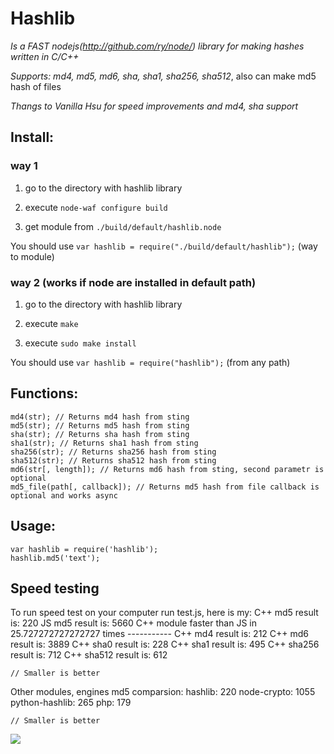 # Hashlib
*Is a FAST nodejs(http://github.com/ry/node/) library for making hashes written in C/C++*

*Supports: md4, md5, md6, sha, sha1, sha256, sha512*, also can make md5 hash of files

*Thangs to Vanilla Hsu for speed improvements and md4, sha support*

## Install:
### way 1
1) go to the directory with hashlib library

2) execute `node-waf configure build`

3) get module from `./build/default/hashlib.node`

You should use `var hashlib = require("./build/default/hashlib");` (way to module)

### way 2 (works if node are installed in default path)
1) go to the directory with hashlib library

2) execute `make`

3) execute `sudo make install`

You should use `var hashlib = require("hashlib");` (from any path)

## Functions:
	md4(str); // Returns md4 hash from sting
	md5(str); // Returns md5 hash from sting
	sha(str); // Returns sha hash from sting
	sha1(str); // Returns sha1 hash from sting
	sha256(str); // Returns sha256 hash from sting
	sha512(str); // Returns sha512 hash from sting
	md6(str[, length]); // Returns md6 hash from sting, second parametr is optional
	md5_file(path[, callback]); // Returns md5 hash from file callback is optional and works async
	
## Usage:
	var hashlib = require('hashlib');
	hashlib.md5('text');
	
## Speed testing
To run speed test on your computer run test.js, here is my:
	C++ md5 result is: 220
	JS md5 result is: 5660
	C++ module faster than JS in 25.727272727272727 times
	-----------
	C++ md4 result is: 212
	C++ md6 result is: 3889
	C++ sha0 result is: 228
	C++ sha1 result is: 495
	C++ sha256 result is: 712
	C++ sha512 result is: 612
	
	// Smaller is better

Other modules, engines md5 comparsion:
	hashlib: 220
	node-crypto: 1055
	python-hashlib: 265
	php: 179
	
	// Smaller is better

<img src="http://nodejs.ru/img/small.png">
